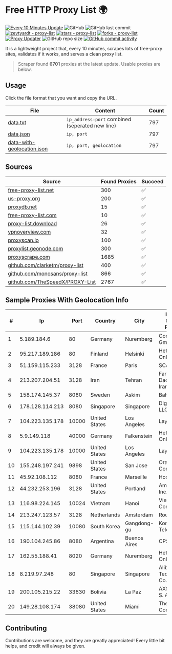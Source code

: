 
# Free HTTP Proxy List 🌍

[![Every 10 Minutes Update](https://github.com/mertguvencli/http-proxy-list/actions/workflows/main.yml/badge.svg?branch=main)](https://github.com/mertguvencli/http-proxy-list/actions/workflows/main.yml)
![GitHub](https://img.shields.io/github/license/mertguvencli/http-proxy-list)
![GitHub last commit](https://img.shields.io/github/last-commit/mertguvencli/http-proxy-list)
[![zevtyardt - proxy-list](https://img.shields.io/static/v1?label=zevtyardt&message=proxy-list&color=blue&logo=github)](https://github.com/zevtyardt/proxy-list "Go to GitHub repo")
[![stars - proxy-list](https://img.shields.io/github/stars/zevtyardt/proxy-list?style=social)](https://github.com/zevtyardt/proxy-list)
[![forks - proxy-list](https://img.shields.io/github/forks/zevtyardt/proxy-list?style=social)](https://github.com/zevtyardt/proxy-list)
[![Proxy Updater](https://github.com/zevtyardt/proxy-list/workflows/Proxy%20Updater/badge.svg)](https://github.com/zevtyardt/proxy-list/actions?query=workflow:"Proxy+Updater")
![GitHub repo size](https://img.shields.io/github/repo-size/zevtyardt/proxy-list)
[![GitHub commit activity](https://img.shields.io/github/commit-activity/m/zevtyardt/proxy-list?logo=commits)](https://github.com/zevtyardt/proxy-list/commits/main)

It is a lightweight project that, every 10 minutes, scrapes lots of free-proxy sites, validates if it works, and serves a clean proxy list.

> Scraper found **6701** proxies at the latest update. Usable proxies are below.

## Usage

Click the file format that you want and copy the URL.

|File|Content|Count|
|----|-------|-----|
|[data.txt](https://raw.githubusercontent.com/mertguvencli/http-proxy-list/main/proxy-list/data.txt)|`ip_address:port` combined (seperated new line)|797|
|[data.json](https://raw.githubusercontent.com/mertguvencli/http-proxy-list/main/proxy-list/data.json)|`ip, port`|797|
|[data-with-geolocation.json](https://raw.githubusercontent.com/mertguvencli/http-proxy-list/main/proxy-list/data-with-geolocation.json)|`ip, port, geolocation`|797|

## Sources

|Source|Found Proxies|Succeed|
|------|-------------|-------|
|[free-proxy-list.net](https://free-proxy-list.net)|300|✅|
|[us-proxy.org](https://www.us-proxy.org)|200|✅|
|[proxydb.net](http://proxydb.net)|15|✅|
|[free-proxy-list.com](https://free-proxy-list.com/?page=&port=&type%5B%5D=http&type%5B%5D=https&up_time=0&search=Search)|10|✅|
|[proxy-list.download](https://www.proxy-list.download/HTTP)|26|✅|
|[vpnoverview.com](https://vpnoverview.com/privacy/anonymous-browsing/free-proxy-servers)|32|✅|
|[proxyscan.io](https://www.proxyscan.io)|100|✅|
|[proxylist.geonode.com](https://proxylist.geonode.com/api/proxy-list?limit=300&page=1&sort_by=lastChecked&sort_type=desc&protocols=http,https)|300|✅|
|[proxyscrape.com](https://api.proxyscrape.com/v2/?request=displayproxies&protocol=http&timeout=10000&country=all&ssl=all&anonymity=all)|1685|✅|
|[github.com/clarketm/proxy-list](https://raw.githubusercontent.com/clarketm/proxy-list/master/proxy-list-raw.txt)|400|✅|
|[github.com/monosans/proxy-list](https://raw.githubusercontent.com/monosans/proxy-list/main/proxies/http.txt)|866|✅|
|[github.com/TheSpeedX/PROXY-List](https://raw.githubusercontent.com/TheSpeedX/PROXY-List/master/http.txt)|2767|✅|


## Sample Proxies With Geolocation Info

|#|Ip|Port|Country|City|Internet Service Provider|
|-|--|----|-------|----|-------------------------|
|1|5.189.184.6|80|Germany|Nuremberg|Contabo GmbH|
|2|95.217.189.186|80|Finland|Helsinki|Hetzner Online GmbH|
|3|51.159.115.233|3128|France|Paris|SCALEWAY|
|4|213.207.204.51|3128|Iran|Tehran|Farabord Dadeh Haye Iranian Co.|
|5|158.174.145.37|8080|Sweden|Askim|Bahnhof AB|
|6|178.128.114.213|8080|Singapore|Singapore|DigitalOcean, LLC|
|7|104.223.135.178|10000|United States|Los Angeles|LayerHost|
|8|5.9.149.118|40000|Germany|Falkenstein|Hetzner Online GmbH|
|9|104.223.135.178|10000|United States|Los Angeles|LayerHost|
|10|155.248.197.241|9898|United States|San Jose|Oracle Corporation|
|11|45.92.108.112|8080|France|Marseille|Hosteur SAS|
|12|44.232.253.196|3128|United States|Portland|Amazon.com, Inc.|
|13|116.98.224.145|10024|Vietnam|Hanoi|Viettel Corporation|
|14|213.247.123.57|3128|Netherlands|Amsterdam|Routit BV|
|15|115.144.102.39|10080|South Korea|Gangdong-gu|Korea Telecom|
|16|190.104.245.86|8080|Argentina|Buenos Aires|CPS|
|17|162.55.188.41|8020|Germany|Nuremberg|Hetzner Online GmbH|
|18|8.219.97.248|80|Singapore|Singapore|Alibaba (US) Technology Co., Ltd.|
|19|200.105.215.22|33630|Bolivia|La Paz|AXS Bolivia S. A.|
|20|149.28.108.174|38080|United States|Miami|The Constant Company|



## Contributing

Contributions are welcome, and they are greatly appreciated! Every
little bit helps, and credit will always be given.

